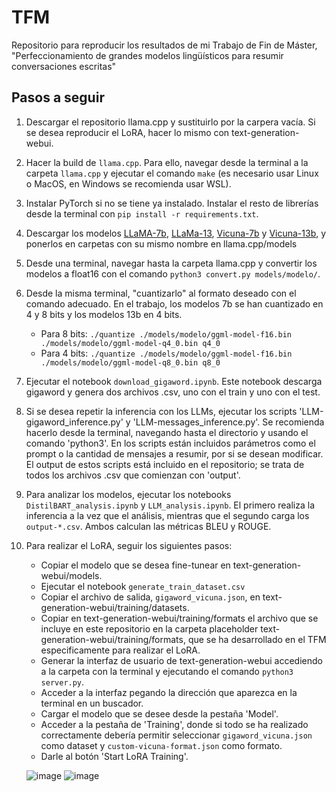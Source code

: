 # TFM
Repositorio para reproducir los resultados de mi Trabajo de Fin de Máster, "Perfeccionamiento de grandes modelos lingüísticos para resumir conversaciones escritas"

## Pasos a seguir

1. Descargar el repositorio llama.cpp y sustituirlo por la carpera vacía. Si se desea reproducir el LoRA, hacer lo mismo con text-generation-webui.

2. Hacer la build de `llama.cpp`. Para ello, navegar desde la terminal a la carpeta `llama.cpp` y ejecutar el comando `make` (es necesario usar Linux o MacOS, en Windows se recomienda usar WSL).

3. Instalar PyTorch si no se tiene ya instalado. Instalar el resto de librerías desde la terminal con `pip install -r requirements.txt`.

4. Descargar los modelos [LLaMA-7b](huggingface.co/huggyllama/llama-7b), [LLaMa-13](huggingface.co/huggyllama/llama-13b), [Vicuna-7b](huggingface.co/lmsys/vicuna-7b-v1.3) y [Vicuna-13b](huggingface.co/lmsys/vicuna-13b-v1.3), y ponerlos en carpetas con su mismo nombre en llama.cpp/models

5. Desde una terminal, navegar hasta la carpeta llama.cpp y convertir los modelos a float16 con el comando `python3 convert.py models/modelo/`.

6. Desde la misma terminal, "cuantizarlo" al formato deseado con el comando adecuado. En el trabajo, los modelos 7b se han cuantizado en 4 y 8 bits y los modelos 13b en 4 bits.
   - Para 8 bits: `./quantize ./models/modelo/ggml-model-f16.bin ./models/modelo/ggml-model-q4_0.bin q4_0`
   - Para 4 bits: `./quantize ./models/modelo/ggml-model-f16.bin ./models/modelo/ggml-model-q8_0.bin q8_0`

7. Ejecutar el notebook `download_gigaword.ipynb`. Este notebook descarga gigaword y genera dos archivos .csv, uno con el train y uno con el test.

8. Si se desea repetir la inferencia con los LLMs, ejecutar los scripts 'LLM-gigaword_inference.py' y 'LLM-messages_inference.py'. Se recomienda hacerlo desde la terminal, navegando hasta el directorio y usando el comando 'python3'. En los scripts están incluidos parámetros como el prompt o la cantidad de mensajes a resumir, por si se desean modificar. El output de estos scripts está incluido en el repositorio; se trata de todos los archivos .csv que comienzan con 'output'.

9. Para analizar los modelos, ejecutar los notebooks `DistilBART_analysis.ipynb` y `LLM_analysis.ipynb`. El primero realiza la inferencia a la vez que el análisis, mientras que el segundo carga los `output-*.csv`. Ambos calculan las métricas BLEU y ROUGE.

10. Para realizar el LoRA, seguir los siguientes pasos:
      - Copiar el modelo que se desea fine-tunear en text-generation-webui/models.
      - Ejecutar el notebook `generate_train_dataset.csv`
      - Copiar el archivo de salida, `gigaword_vicuna.json`, en text-generation-webui/training/datasets.
      - Copiar en text-generation-webui/training/formats el archivo que se incluye en este repositorio en la carpeta placeholder text-generation-webui/training/formats, que se ha desarrollado en el TFM especificamente para realizar el LoRA.
      - Generar la interfaz de usuario de text-generation-webui accediendo a la carpeta con la terminal y ejecutando el comando `python3 server.py`.
      - Acceder a la interfaz pegando la dirección que aparezca en la terminal en un buscador.
      - Cargar el modelo que se desee desde la pestaña 'Model'.
      - Acceder a la pestaña de 'Training', donde si todo se ha realizado correctamente debería permitir seleccionar `gigaword_vicuna.json` como dataset y `custom-vicuna-format.json` como formato.
      - Darle al botón 'Start LoRA Training'.
   
      ![image](https://github.com/Diegogpcm/TFM/assets/95076543/a551aaae-f4ba-4897-ae25-5a2aaa24fa38)
      ![image](https://github.com/Diegogpcm/TFM/assets/95076543/29116589-035a-43a3-995b-2d8bb54af977)



  

